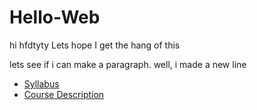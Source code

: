 # Hello-Web
hi
hfdtyty
Lets hope I get the hang of this
                
                
                
lets see if i can make a paragraph.  well, i made a new line
* [Syllabus](https://forehgra001.github.io/Hello-Web/syllabus)
* [Course Description](https://forehgra001.github.io/Hello-Web/course/description)
